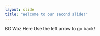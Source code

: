 ```yaml
---
layout: slide
title: "Welcome to our second slide!"
---
```

BG Woz Here
Use the left arrow to go back!
